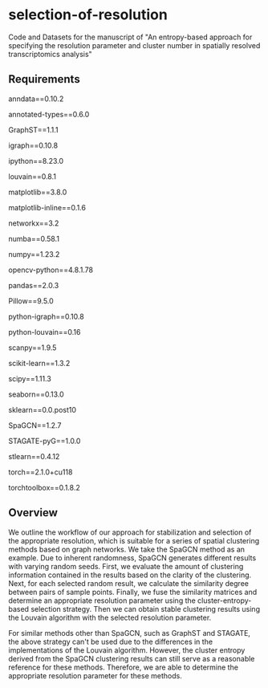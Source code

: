 # selection-of-resolution

Code and Datasets for the manuscript of  "An entropy-based approach for specifying the resolution parameter and cluster number in spatially resolved transcriptomics analysis"

## Requirements

anndata==0.10.2



annotated-types==0.6.0



GraphST==1.1.1



igraph==0.10.8



ipython==8.23.0



louvain==0.8.1



matplotlib==3.8.0



matplotlib-inline==0.1.6



networkx==3.2



numba==0.58.1



numpy==1.23.2



opencv-python==4.8.1.78



pandas==2.0.3



Pillow==9.5.0



python-igraph==0.10.8



python-louvain==0.16



scanpy==1.9.5



scikit-learn==1.3.2



scipy==1.11.3



seaborn==0.13.0



sklearn==0.0.post10



SpaGCN==1.2.7



STAGATE-pyG==1.0.0



stlearn==0.4.12



torch==2.1.0+cu118



torchtoolbox==0.1.8.2





## Overview

We outline the workflow of our approach for stabilization and selection of the appropriate resolution, which is suitable for a series of spatial clustering methods based on graph networks. We take the SpaGCN method as an example. Due to inherent randomness, SpaGCN generates different results with varying random seeds. First, we evaluate the amount of clustering information contained in the results based on the clarity of the clustering. Next, for each selected random result, we calculate the similarity degree between pairs of sample points. Finally, we fuse the similarity matrices and determine an appropriate resolution parameter using the cluster-entropy-based selection strategy. Then we can obtain stable clustering results using the Louvain algorithm with the selected resolution parameter.

For similar methods other than SpaGCN, such as GraphST and STAGATE, the above strategy can't be used due to the differences in the implementations of the Louvain algorithm. However, the cluster entropy derived from the SpaGCN clustering results can still serve as a reasonable reference for these methods. Therefore, we are able to determine the appropriate resolution parameter for these methods. 
